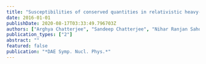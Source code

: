 ```yaml
---
title: "Susceptibilities of conserved quantities in relativistic heavy-ion collisions at RHIC"
date: 2016-01-01
publishDate: 2020-08-17T03:33:49.796703Z
authors: ["Arghya Chatterjee", "Sandeep Chatterjee", "Nihar Ranjan Sahoo", "T.K. Nayak"]
publication_types: ["2"]
abstract: ""
featured: false
publication: "*DAE Symp. Nucl. Phys.*"
---
```


